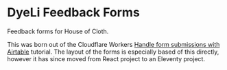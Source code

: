 # DyeLi Feedback Forms

Feedback forms for House of Cloth.

This was born out of the Cloudflare Workers [Handle form submissions with Airtable](https://developers.cloudflare.com/workers/tutorials/handle-form-submissions-with-airtable/) tutorial. The layout of the forms is especially based of this directly, however it has since moved from React project to an Eleventy project.

